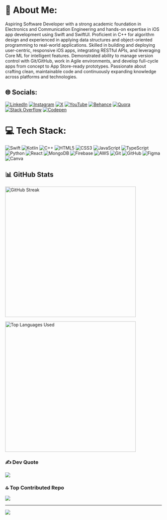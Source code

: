 # 💫 About Me:
Aspiring Software Developer with a strong academic foundation in Electronics and Communication Engineering and hands-on expertise in iOS app development using Swift and SwiftUI. Proficient in C++ for algorithm design and experienced in applying data structures and object-oriented programming to real-world applications. Skilled in building and deploying user-centric, responsive iOS apps, integrating RESTful APIs, and leveraging Core ML for intelligent features. Demonstrated ability to manage version control with Git/GitHub, work in Agile environments, and develop full-cycle apps from concept to App Store-ready prototypes. Passionate about crafting clean, maintainable code and continuously expanding knowledge across platforms and technologies.


## 🌐 Socials:
[![LinkedIn](https://img.shields.io/badge/LinkedIn-%230077B5.svg?logo=linkedin&logoColor=white)](https://linkedin.com/in/priyankshusheet) [![Instagram](https://img.shields.io/badge/Instagram-%23E4405F.svg?logo=Instagram&logoColor=white)](https://instagram.com/priyanshutherevealer) [![X](https://img.shields.io/badge/X-black.svg?logo=X&logoColor=white)](https://x.com/priyanshureveal) [![YouTube](https://img.shields.io/badge/YouTube-%23FF0000.svg?logo=YouTube&logoColor=white)](https://youtube.com/@swiftapplab_priyankshusheet) [![Behance](https://img.shields.io/badge/Behance-1769ff?logo=behance&logoColor=white)](https://www.behance.net/priyankreveale) [![Quora](https://img.shields.io/badge/Quora-%23B92B27.svg?logo=Quora&logoColor=white)](https://www.quora.com/profile/Priyanshu-The-Revealer) [![Stack Overflow](https://img.shields.io/badge/-Stackoverflow-FE7A16?logo=stack-overflow&logoColor=white)](https://stackoverflow.com/users/29435209/priyankshu-sheet)  [![Codepen](https://img.shields.io/badge/Codepen-000000?style=for-the-badge&logo=codepen&logoColor=white)](https://codepen.io/priyankshusheet) 

# 💻 Tech Stack:
![Swift](https://img.shields.io/badge/swift-F54A2A?style=plastic&logo=swift&logoColor=white)
![Kotlin](https://img.shields.io/badge/kotlin-%237F52FF.svg?style=plastic&logo=kotlin&logoColor=white)
![C++](https://img.shields.io/badge/c++-%2300599C.svg?style=plastic&logo=c%2B%2B&logoColor=white)
![HTML5](https://img.shields.io/badge/html5-%23E34F26.svg?style=plastic&logo=html5&logoColor=white)
![CSS3](https://img.shields.io/badge/css3-%231572B6.svg?style=plastic&logo=css3&logoColor=white)
![JavaScript](https://img.shields.io/badge/javascript-%23323330.svg?style=plastic&logo=javascript&logoColor=%23F7DF1E)
![TypeScript](https://img.shields.io/badge/typescript-%23007ACC.svg?style=plastic&logo=typescript&logoColor=white)
![Python](https://img.shields.io/badge/python-3670A0?style=plastic&logo=python&logoColor=ffdd54)
![React](https://img.shields.io/badge/react-%2320232a.svg?style=plastic&logo=react&logoColor=%2361DAFB)
![MongoDB](https://img.shields.io/badge/MongoDB-%234ea94b.svg?style=plastic&logo=mongodb&logoColor=white)
![Firebase](https://img.shields.io/badge/firebase-%23039BE5.svg?style=plastic&logo=firebase)
![AWS](https://img.shields.io/badge/AWS-%23FF9900.svg?style=plastic&logo=amazon-aws&logoColor=white)
![Git](https://img.shields.io/badge/git-%23F05033.svg?style=plastic&logo=git&logoColor=white)
![GitHub](https://img.shields.io/badge/github-%23121011.svg?style=plastic&logo=github&logoColor=white)
![Figma](https://img.shields.io/badge/figma-%23F24E1E.svg?style=plastic&logo=figma&logoColor=white)
![Canva](https://img.shields.io/badge/Canva-%2300C4CC.svg?style=plastic&logo=Canva&logoColor=white)

## 📊 GitHub Stats

<p align="left">
  <img src="https://github-readme-streak-stats.herokuapp.com/?user=priyankshusheet&theme=dark&hide_border=false" alt="GitHub Streak" width="420" />
</p>

<p align="left">
  <img src="https://github-readme-stats.vercel.app/api/top-langs/?username=priyankshusheet&layout=compact&theme=dark&hide_border=false&langs_count=10&include_all_commits=true&count_private=true" alt="Top Languages Used" width="420" />
</p>

### ✍️ Dev Quote
![](https://quotes-github-readme.vercel.app/api?type=horizontal&theme=radical)

### 🔝 Top Contributed Repo
![](https://github-contributor-stats.vercel.app/api?username=priyankshusheet&limit=5&theme=dark&combine_all_yearly_contributions=true)

---
[![](https://visitcount.itsvg.in/api?id=priyankshusheet&icon=0&color=0)](https://visitcount.itsvg.in)

<!-- Proudly created with GPRM ( https://gprm.itsvg.in ) -->
